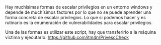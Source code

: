 Hay muchísimas formas de escalar privilegios en un entorno windows y depende de muchísimos factores por lo que no se puede aprender una forma concreta de escalar privilegios. Lo que si podemos hacer y es rutinario es la enumeración de vulnerabilidades para escalar privilegios.

Una de las formas es utilizar este script, hay que transferirlo a la máquina víctima y ejecutarlo:
https://github.com/itm4n/PrivescCheck
